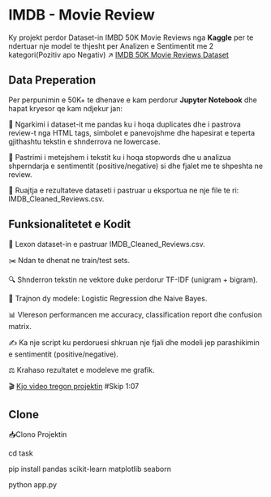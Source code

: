 # IMDB - Movie Review

Ky projekt perdor Dataset-in IMBD 50K Movie Reviews nga **Kaggle** per te ndertuar nje model te thjesht per Analizen e Sentimentit me 2 kategori(Pozitiv apo Negativ)
↗ [IMDB 50K Movie Reviews Dataset](https://www.kaggle.com/datasets/lakshmi25npathi/imdb-dataset-of-50k-movie-reviews)

## Data Preperation
Per perpunimin e 50K+ te dhenave e kam perdorur **Jupyter Notebook** dhe hapat kryesor qe kam ndjekur jan:

📂 Ngarkimi i dataset-it me pandas ku i hoqa duplicates dhe i pastrova review-t nga HTML tags, simbolet e panevojshme dhe hapesirat e teperta gjithashtu tekstin e shnderrova ne lowercase.

🧹 Pastrimi i metejshem i tekstit ku i hoqa stopwords dhe u analizua shperndarja e sentimentit (positive/negative) si dhe fjalet me te shpeshta ne review.

💾 Ruajtja e rezultateve dataseti i pastruar u eksportua ne nje file te ri: IMDB_Cleaned_Reviews.csv.

## Funksionalitetet e Kodit

📂 Lexon dataset-in e pastruar IMDB_Cleaned_Reviews.csv.

✂️ Ndan te dhenat ne train/test sets.

🔍 Shnderron tekstin ne vektore duke perdorur TF-IDF (unigram + bigram).

🤖 Trajnon dy modele: Logistic Regression dhe Naive Bayes.

📊 Vlereson performancen me accuracy, classification report dhe confusion matrix.

✍️ Ka nje script ku perdoruesi shkruan nje fjali dhe modeli jep parashikimin e sentimentit (positive/negative).

⚖️ Krahaso rezultatet e modeleve me grafik.

🎬 [Kjo video tregon projektin](https://youtu.be/UqWWqwmDr9o) #Skip 1:07

## Clone

📥Clono Projektin

cd task

pip install pandas scikit-learn matplotlib seaborn 

python app.py



